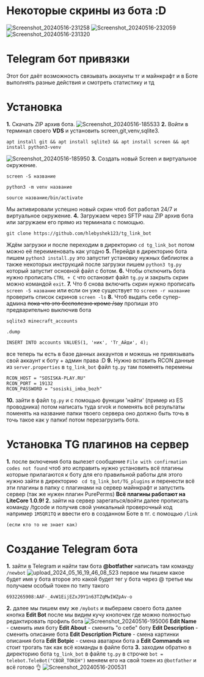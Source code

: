 # Некоторые скрины из бота :D
![Screenshot_20240516-231258](https://github.com/Hlebyshek123/tg_link_bot/assets/169852726/17519c30-5f87-4975-807e-fd6398666f60)
![Screenshot_20240516-232059](https://github.com/Hlebyshek123/tg_link_bot/assets/169852726/995940d2-dd5d-484f-8399-1f69df5afced)
![Screenshot_20240516-231320](https://github.com/Hlebyshek123/tg_link_bot/assets/169852726/695215f5-e9d7-4dff-a31a-d682ac429076)



# Telegram бот привязки
Этот бот даёт возможность связывать аккаунты тг и майнкрафт и в Боте выполнять разные действия и смотреть статистику и тд 

# Установка
**1.** Скачать ZIP архив бота. ![Screenshot_20240516-185533](https://github.com/Hlebyshek123/tg_link_bot/assets/169852726/f019af80-f7db-40d0-b883-dc4650338a7c)
**2.** Войти в терминал своего **VDS** и установить screen,git,venv,sqlite3.

```
apt install git && apt install sqlite3 && apt install screen && apt install python3-venv
```

![Screenshot_20240516-185950](https://github.com/Hlebyshek123/tg_link_bot/assets/169852726/0b17c5a4-5150-4554-84f5-ae972636446f) 
**3.** Создать новый Screen и виртуальное окружение. 
```
screen -S название
```
```
python3 -m venv название
```
```
source название/bin/activate
```
Мы активировали успешно новый скрин чтоб бот работал 24/7 и виртуальное окружение. 
**4.** Загружаем через SFTP наш ZIP архив бота или загружаем его прямо из терминала с помощью. 
```
git clone https://github.com/hlebyshek123/tg_link_bot
```
Ждём загрузки и после переходим в директорию ``cd tg_link_bot`` потом можно её переименовать как угодно 
**5.** Перейдя в директорию бота пишем ``python3 install.py`` это запустит установку нужных библиотек а также некоторых инструкций после загрузки пишем ``python3 tg.py`` который запустит основной файл с ботом. 
**6.** Чтобы отключить бота нужно прописать ``CTRL + C`` что остановит файл ``tg.py`` и закрыть скрин можно командой ``exit``.
**7.** Что б снова включить скрин нужно прописать ``screen -S название`` или если он уже существует то ``screen -r название`` проверить список скринов ``screen -ls``
**8.** Чтоб выдать себе супер-админа ~~пока что это бесполезно кроме /say~~ пропиши это предварительно выключив бота
```
sqlite3 minecraft_accounts
```
```
.dump
```
```
INSERT INTO accounts VALUES(1, 'ник', 'Тг_Айди', 4);
```
все теперь ты есть в базе данных аккаунтов и можешь не привязывать свой аккаунт к боту + админ права :D
**9.** Нужно вставить RCON данные из ``server.properties`` в ``tg_link_bot`` файл ``tg.py`` там поменять перемены 
```
RCON_HOST = "SOSISKA-PLAY.RU"
RCON_PORT = 19132
RCON_PASSWORD = "sosiski_imba_bozh"
```
**10.** зайти в файл ``tg.py`` и с помощью функции 'найти' (пример из ES проводника) потом написать туда srvok и поменять всё результаты поменять на название папки твоего сервера оно должно быть точь в точь такое как у папки! 
потом перезагрузить бота.

# Установка TG плагинов на сервер

**1.** после включения бота вылезет сообщение ``File with confirmation codes not found`` чтоб это исправить нужно установить всё плагины которые прилагаются к боту для его правильной работы для этого нужно зайти в директорию `` cd tg_link_bot/TG_plugins`` и перенести всё эти плагины в папку с плагинами на сервер майнкрафт и запустить сервер (так же нужен плагин PurePerms) 
**Всё плагины работают на LiteCore 1.0.9!** 
**2.** зайти на сервер зарегаться/войти далее прописать команду /tgcode и получив свой уникальный проверочный код например ``1M5QR1TQ`` и ввести его в созданном Боте в тг. с помощью ``/link``

``(если кто то не знает как)``
# Создание Telegram бота

**1.** зайти в Telegram и найти там бота **@botfather** написать там команду ``/newbot`` ![upload_2024_05_16_19_46_08_523](https://github.com/Hlebyshek123/tg_link_bot/assets/169852726/5afcfc48-2407-471e-9a83-7e309dad3a37)
первое мы пишем какое будет имя у бота второе это какой будет тег у бота через @ третье мы получаем особый токен по типу такого 
```
6932265908:AAF-_4vW1EijEZxJ9Y1n63TZqMwIWZpAv-o
```
**2.** далее мы пишем ему же ``/mybots`` и выбераем своего бота далее кнопка **Edit Bot** после мы видим кучу кнопочек где можно полностью редактировать профиль бота ![Screenshot_20240516-195006](https://github.com/Hlebyshek123/tg_link_bot/assets/169852726/098f5be1-8f90-42ae-8a27-4c74cfd1f8f3)
**Edit Name** - сменить имя боту
**Edit About** - сменить "о себе" боту
**Edit Description** - сменить описание бота 
**Edit Description Picture** - смена картинки описания бота
**Edit Botpic** - смена аватарки бота 
а **Edit Commands** не стоит трогать так как всё команды в файле бота
**3.** заходим обратно в директорию бота ``tg_link_bot`` в файле ``tg.py`` в строчке 
``bot = telebot.TeleBot("СВОЙ_ТОКЕН")`` меняем его на свой токен из ``@botfather`` и всё готово 👌 
![Screenshot_20240516-200531](https://github.com/Hlebyshek123/tg_link_bot/assets/169852726/4a5b6f57-37da-4a49-893d-f215dab22ea1)

